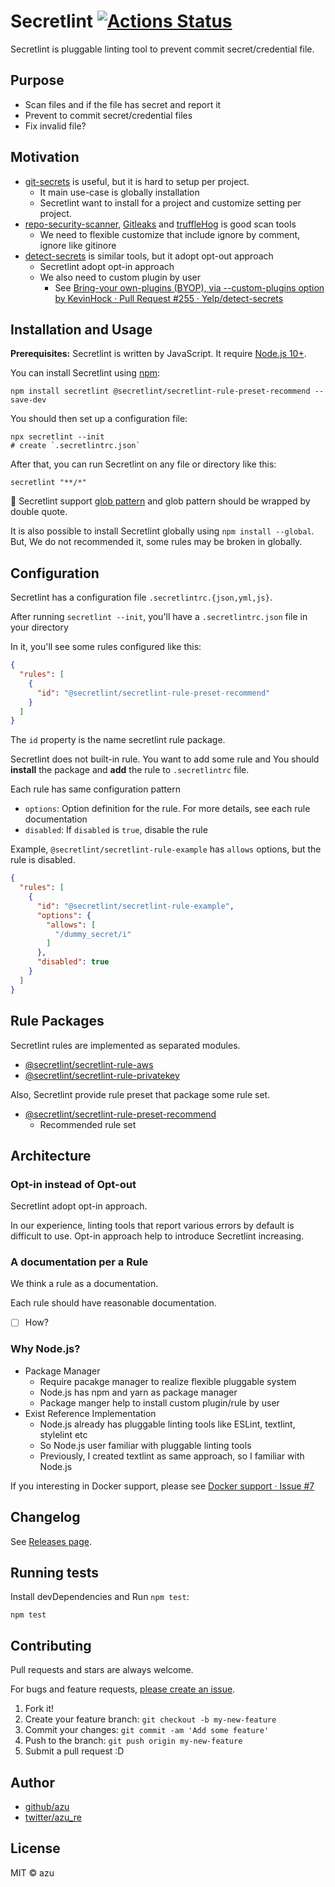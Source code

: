 # Secretlint [![Actions Status](https://github.com/secretlint/secretlint/workflows/test/badge.svg)](https://github.com/secretlint/secretlint/actions?query=workflow%3A"test")

Secretlint is pluggable linting tool to prevent commit secret/credential file.

## Purpose

- Scan files and if the file has secret and report it
- Prevent to commit secret/credential files
- Fix invalid  file?

## Motivation

- [git-secrets](https://github.com/awslabs/git-secrets) is useful, but it is hard to setup per project.
	- It main use-case is globally installation
	- Secretlint want to install for a project and customize setting per project.
- [repo-security-scanner](https://github.com/UKHomeOffice/repo-security-scanner), [Gitleaks](https://github.com/zricethezav/gitleaks) and [truffleHog](https://github.com/dxa4481/truffleHog) is good scan tools
	- We need to flexible customize that include ignore by comment, ignore like gitinore
- [detect-secrets](https://github.com/Yelp/detect-secrets) is similar tools, but it adopt opt-out approach
    - Secretlint adopt opt-in approach  
    - We also need to custom plugin by user
		- See [Bring-your own-plugins (BYOP), via --custom-plugins option by KevinHock · Pull Request #255 · Yelp/detect-secrets](https://github.com/Yelp/detect-secrets/pull/255)

## Installation and Usage

**Prerequisites:** Secretlint is written by JavaScript. It require [Node.js 10+](https://nodejs.org/).

You can install Secretlint using [npm](https://www.npmjs.com/):

```
npm install secretlint @secretlint/secretlint-rule-preset-recommend --save-dev
```

You should then set up a configuration file:

```
npx secretlint --init
# create `.secretlintrc.json`
```

After that, you can run Secretlint on any file or directory like this:

```
secretlint "**/*"
```

:memo: Secretlint support [glob pattern](https://github.com/mrmlnc/fast-glob#basic-syntax) and glob pattern should be wrapped by double quote.

It is also possible to install Secretlint globally using `npm install --global`. But, We do not recommended it, some rules may be broken in globally.

## Configuration

Secretlint has a configuration file `.secretlintrc.{json,yml,js}`.

After running `secretlint --init`, you'll have a `.secretlintrc.json` file in your directory

In it, you'll see some rules configured like this:

```json
{
  "rules": [
    {
      "id": "@secretlint/secretlint-rule-preset-recommend"
    }
  ]
}
```

The `id` property is the name secretlint rule package. 

Secretlint does not built-in rule.
You want to add some rule and You should **install** the package and **add** the rule to `.secretlintrc` file.


Each rule has same configuration pattern

- `options`: Option definition for the rule. For more details, see each rule documentation
- `disabled`: If `disabled` is `true`, disable the rule

Example, `@secretlint/secretlint-rule-example` has `allows` options, but the rule is disabled.

```json
{
  "rules": [
    {
      "id": "@secretlint/secretlint-rule-example",
      "options": {
        "allows": [
          "/dummy_secret/i"
        ]
      },
      "disabled": true
    }
  ]
}
```

## Rule Packages

Secretlint rules are implemented as separated modules.

- [@secretlint/secretlint-rule-aws](./packages/@secretlint/secretlint-rule-aws)
- [@secretlint/secretlint-rule-privatekey](./packages/@secretlint/secretlint-rule-privatekey)

Also, Secretlint provide rule preset that package some rule set.

- [@secretlint/secretlint-rule-preset-recommend](./packages/@secretlint/secretlint-rule-preset-recommend)
    - Recommended rule set

## Architecture

### Opt-in instead of Opt-out

Secretlint adopt opt-in approach.

In our experience, linting tools that report various errors by default is difficult to use.
Opt-in approach help to introduce Secretlint increasing.

### A documentation per a Rule

We think a rule as a documentation.

Each rule should have reasonable documentation.

- [ ]  How?

### Why Node.js?

- Package Manager
	- Require pacakge manager to realize flexible pluggable system
	- Node.js has npm and yarn as package manager
	- Package manger help to install custom plugin/rule by user
- Exist Reference Implementation
	- Node.js already has pluggable linting tools like ESLint, textlint, stylelint etc
	- So Node.js user familiar with pluggable linting tools
	- Previously, I created textlint as same approach, so I familiar with Node.js

If you interesting in Docker support, please see [Docker support · Issue #7](https://github.com/secretlint/secretlint/issues/7)

## Changelog

See [Releases page](https://github.com/secretlint/secretlint/releases).

## Running tests

Install devDependencies and Run `npm test`:

    npm test

## Contributing

Pull requests and stars are always welcome.

For bugs and feature requests, [please create an issue](https://github.com/secretlint/secretlint/issues).

1. Fork it!
2. Create your feature branch: `git checkout -b my-new-feature`
3. Commit your changes: `git commit -am 'Add some feature'`
4. Push to the branch: `git push origin my-new-feature`
5. Submit a pull request :D

## Author

- [github/azu](https://github.com/azu)
- [twitter/azu_re](https://twitter.com/azu_re)

## License

MIT © azu
